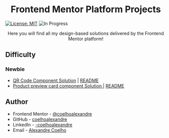 <h1 align="center"> Frontend Mentor Platform Projects </h1>


[![License: MIT](https://img.shields.io/badge/License-MIT-yellow.svg)](https://opensource.org/licenses/MIT)  ![In Progress](https://img.shields.io/badge/In_Progress-blue.svg)


<p align="center">Here you will find all my design-based solutions delivered by the Frontend Mentor platform!</p>


## Difficulty

### Newbie

- [QR Code Component Solution](./qr-code-component-main) | [README](https://github.com/coelhoalexandre/frontendmentor/blob/main/qr-code-component-main/README.md)
- [Product preview card component Solution ](./product-preview-card-component-main) | [README](https://github.com/coelhoalexandre/frontendmentor/blob/main/product-preview-card-component-main/README.md)

## Author

- Frontend Mentor - [@coelhoalexandre](https://www.frontendmentor.io/profile/coelhoalexandre)
- GitHub - [coelhoalexandre](https://github.com/coelhoalexandre)
- LinkedIn - [-coelhoalexandre](https://www.linkedin.com/in/-coelhoalexandre/)
- Email - [Alexandre Coelho](mailto:alexandrecoelhocontato@gmail.com)
